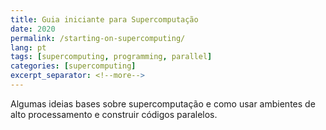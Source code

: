 ```yaml
---
title: Guia iniciante para Supercomputação
date: 2020
permalink: /starting-on-supercomputing/
lang: pt
tags: [supercomputing, programming, parallel]
categories: [supercomputing]
excerpt_separator: <!--more-->
---
```


Algumas ideias bases sobre supercomputação e como usar ambientes de alto processamento e construir códigos paralelos.

<!--more-->
